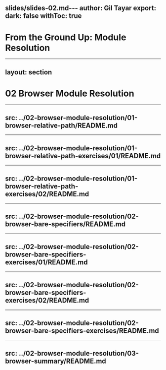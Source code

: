slides/slides-02.md---
author: Gil Tayar
export:
  dark: false
  withToc: true
---
# From the Ground Up: Module Resolution

---
layout: section
---
# 02 Browser Module Resolution

---
src: ../02-browser-module-resolution/01-browser-relative-path/README.md
---

---
src: ../02-browser-module-resolution/01-browser-relative-path-exercises/01/README.md
---

---
src: ../02-browser-module-resolution/01-browser-relative-path-exercises/02/README.md
---

---
src: ../02-browser-module-resolution/02-browser-bare-specifiers/README.md
---

---
src: ../02-browser-module-resolution/02-browser-bare-specifiers-exercises/01/README.md
---

---
src: ../02-browser-module-resolution/02-browser-bare-specifiers-exercises/02/README.md
---

---
src: ../02-browser-module-resolution/02-browser-bare-specifiers-exercises/README.md
---

---
src: ../02-browser-module-resolution/03-browser-summary/README.md
---


